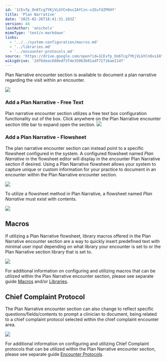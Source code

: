 ```yaml
---
id: '1CEvfp_On6Tcg7YKjVLGYCn8xsIAYCzn-v2EufdZPKHY'
title: 'Plan Narrative'
date: '2025-02-26T18:41:31.103Z'
version: 44
lastAuthor: 'anichols'
mimeType: 'text/x-markdown'
links:
  - '../../system-configuration/macros.md'
  - '../libraries.md'
  - '../encounter-protocols.md'
source: 'https://drive.google.com/open?id=1CEvfp_On6Tcg7YKjVLGYCn8xsIAYCzn-v2EufdZPKHY'
wikigdrive: '2df6deac680edf3f4e35063b01adf72716ae114f'
---
```

Plan Narrative encounter section is available to document a plan narrative regarding the visit within an encounter.

![](../plan-narrative.assets/fbe926886eb84d06ea9399496c3ac687.png)

### Add a Plan Narrative - Free Text

Plan narrative encounter section utilizes a free text box configuration functionality out of the box.  Click anywhere on the Plan Narrative encounter section title bar to expand open the section.
![](../plan-narrative.assets/84b0e587acdd23c44b3aed02cf10f196.png)

### Add a Plan Narrative - Flowsheet

The plan narrative encounter section can instead point to a specific flowsheet configured in the system.  A configured flowsheet named *Plan Narrative* in the flowsheet editor will display in the encounter Plan Narrative section if desired.  Using a Plan Narrative flowsheet allows your system to capture unique or custom information for your practice to document in an encounter within the Plan Narrative encounter section.

![](../plan-narrative.assets/56d4140d6b7f7524009649afcd8074bb.png)

To utilize a flowsheet method in Plan Narrative, a flowsheet named *Plan Narrative* must exist with contents.

![](../plan-narrative.assets/4932b9b2be79735bfe17983985c1158b.png)

## Macros

If utilizing a Plan Narrative flowsheet, library macros offered in the Plan Narrative encounter section are a way to quickly insert predefined text with minimal user input depending on what library your encounter is set to or the Plan Narrative section library that is set to.

![](../plan-narrative.assets/fc91add7bad55c160e8187ba0be5961a.png)

For additional information on configuring and utilizing macros that can be utilized within the Plan Narrative encounter section, please see separate guide [Macros](../../system-configuration/macros.md#properties-of-a-macro) and/or [Libraries](../libraries.md).

## Chief Complaint Protocol

The Plan Narrative encounter section can also change to reflect specific questions/fields/contents to prompt a clinician to document, being related to a chief complaint protocol selected within the chief complaint encounter area.

![](../plan-narrative.assets/598201a7eb623831c9ffb81e2b895ad5.png)

For additional information on configuring and utilizing Chief Complaint protocols that can be utilized within the Plan Narrative encounter section, please see separate guide [Encounter Protocols](../encounter-protocols.md).
